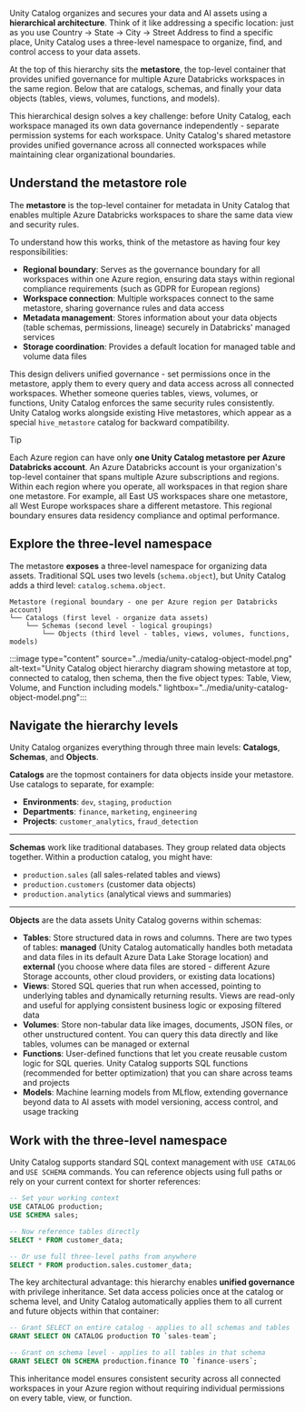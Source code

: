Unity Catalog organizes and secures your data and AI assets using a **hierarchical architecture**. Think of it like addressing a specific location: just as you use Country → State → City → Street Address to find a specific place, Unity Catalog uses a three-level namespace to organize, find, and control access to your data assets.

At the top of this hierarchy sits the **metastore**, the top-level container that provides unified governance for multiple Azure Databricks workspaces in the same region. Below that are catalogs, schemas, and finally your data objects (tables, views, volumes, functions, and models).

This hierarchical design solves a key challenge: before Unity Catalog, each workspace managed its own data governance independently - separate permission systems for each workspace. Unity Catalog's shared metastore provides unified governance across all connected workspaces while maintaining clear organizational boundaries.

## Understand the metastore role

The **metastore** is the top-level container for metadata in Unity Catalog that enables multiple Azure Databricks workspaces to share the same data view and security rules.

To understand how this works, think of the metastore as having four key responsibilities:

- **Regional boundary**: Serves as the governance boundary for all workspaces within one Azure region, ensuring data stays within regional compliance requirements (such as GDPR for European regions)
- **Workspace connection**: Multiple workspaces connect to the same metastore, sharing governance rules and data access
- **Metadata management**: Stores information about your data objects (table schemas, permissions, lineage) securely in Databricks' managed services
- **Storage coordination**: Provides a default location for managed table and volume data files

This design delivers unified governance - set permissions once in the metastore, apply them to every query and data access across all connected workspaces. Whether someone queries tables, views, volumes, or functions, Unity Catalog enforces the same security rules consistently. Unity Catalog works alongside existing Hive metastores, which appear as a special `hive_metastore` catalog for backward compatibility.

> [!TIP]
> Each Azure region can have only **one Unity Catalog metastore per Azure Databricks account**. An Azure Databricks account is your organization's top-level container that spans multiple Azure subscriptions and regions. Within each region where you operate, all workspaces in that region share one metastore. For example, all East US workspaces share one metastore, all West Europe workspaces share a different metastore. This regional boundary ensures data residency compliance and optimal performance.

## Explore the three-level namespace

The metastore **exposes** a three-level namespace for organizing data assets. Traditional SQL uses two levels (`schema.object`), but Unity Catalog adds a third level: `catalog.schema.object`.

```text
Metastore (regional boundary - one per Azure region per Databricks account)
└── Catalogs (first level - organize data assets)
    └── Schemas (second level - logical groupings) 
        └── Objects (third level - tables, views, volumes, functions, models)
```

:::image type="content" source="../media/unity-catalog-object-model.png" alt-text="Unity Catalog object hierarchy diagram showing metastore at top, connected to catalog, then schema, then the five object types: Table, View, Volume, and Function including models." lightbox="../media/unity-catalog-object-model.png":::

## Navigate the hierarchy levels

Unity Catalog organizes everything through three main levels: **Catalogs**, **Schemas**, and **Objects**.

**Catalogs** are the topmost containers for data objects inside your metastore. Use catalogs to separate, for example:

- **Environments**: `dev`, `staging`, `production`
- **Departments**: `finance`, `marketing`, `engineering`  
- **Projects**: `customer_analytics`, `fraud_detection`

---

**Schemas** work like traditional databases. They group related data objects together. Within a production catalog, you might have:

- `production.sales` (all sales-related tables and views)
- `production.customers` (customer data objects)
- `production.analytics` (analytical views and summaries)

---

**Objects** are the data assets Unity Catalog governs within schemas:

- **Tables**: Store structured data in rows and columns. There are two types of tables: **managed** (Unity Catalog automatically handles both metadata and data files in its default Azure Data Lake Storage location) and **external** (you choose where data files are stored - different Azure Storage accounts, other cloud providers, or existing data locations)
- **Views**: Stored SQL queries that run when accessed, pointing to underlying tables and dynamically returning results. Views are read-only and useful for applying consistent business logic or exposing filtered data
- **Volumes**: Store non-tabular data like images, documents, JSON files, or other unstructured content. You can query this data directly and like tables, volumes can be managed or external
- **Functions**: User-defined functions that let you create reusable custom logic for SQL queries. Unity Catalog supports SQL functions (recommended for better optimization) that you can share across teams and projects
- **Models**: Machine learning models from MLflow, extending governance beyond data to AI assets with model versioning, access control, and usage tracking

## Work with the three-level namespace

Unity Catalog supports standard SQL context management with `USE CATALOG` and `USE SCHEMA` commands. You can reference objects using full paths or rely on your current context for shorter references:

```sql
-- Set your working context
USE CATALOG production;
USE SCHEMA sales;

-- Now reference tables directly
SELECT * FROM customer_data;

-- Or use full three-level paths from anywhere
SELECT * FROM production.sales.customer_data;
```

The key architectural advantage: this hierarchy enables **unified governance** with privilege inheritance. Set data access policies once at the catalog or schema level, and Unity Catalog automatically applies them to all current and future objects within that container:

```sql
-- Grant SELECT on entire catalog - applies to all schemas and tables
GRANT SELECT ON CATALOG production TO `sales-team`;

-- Grant on schema level - applies to all tables in that schema
GRANT SELECT ON SCHEMA production.finance TO `finance-users`;
```

This inheritance model ensures consistent security across all connected workspaces in your Azure region without requiring individual permissions on every table, view, or function.
